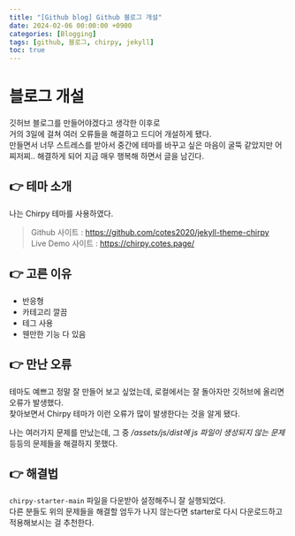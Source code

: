 ```yaml
---
title: "[Github blog] Github 블로그 개설"
date: 2024-02-06 00:00:00 +0900
categories: [Blogging]
tags: [github, 블로그, chirpy, jekyll]
toc: true
---
```


# 블로그 개설

깃허브 블로그를 만들어야겠다고 생각한 이후로  
거의 3일에 걸쳐 여러 오류들을 해결하고 드디어 개설하게 됐다.  
만들면서 너무 스트레스를 받아서 중간에 테마를 바꾸고 싶은 마음이 굴뚝 같았지만 어찌저찌.. 해결하게 되어 지금 매우 행복해 하면서 글을 남긴다.

## 👉 테마 소개

나는 Chirpy 테마를 사용하였다.

> Github 사이트 : https://github.com/cotes2020/jekyll-theme-chirpy  
> Live Demo 사이트 : https://chirpy.cotes.page/

## 👉 고른 이유

- 반응형
- 카테고리 깔끔
- 테그 사용
- 웬만한 기능 다 있음

## 👉 만난 오류

테마도 예쁘고 정말 잘 만들어 보고 싶었는데,
로컬에서는 잘 돌아자만 깃허브에 올리면 오류가 발생했다.  
찾아보면서 Chirpy 테마가 이런 오류가 많이 발생한다는 것을 알게 됐다.

나는 여러가지 문제를 만났는데, 그 중 _/assets/js/dist에 js 파일이 생성되지 않는 문제_ 등등의 문제들을 해결하지 못했다.

## 👉 해결법

`chirpy-starter-main` 파일을 다운받아 설정해주니 잘 실행되었다.  
다른 분들도 위의 문제들을 해결할 엄두가 나지 않는다면 starter로 다시 다운로드하고 적용해보시는 걸 추천한다.
